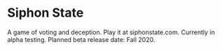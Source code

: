 # Siphon State

A game of voting and deception. Play it at siphonstate.com. Currently in
alpha testing. Planned beta release date: Fall 2020.

